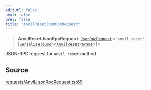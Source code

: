```yaml
---
editUrl: false
next: false
prev: false
title: "AnvilResetJsonRpcRequest"
---
```


> **AnvilResetJsonRpcRequest**: [`JsonRpcRequest`](/reference/jsonrpc/type-aliases/jsonrpcrequest/)\<`"anvil_reset"`, [[`SerializeToJson`](/reference/tevm/procedures-types/type-aliases/serializetojson/)\<[`AnvilResetParams`](/reference/actions-types/type-aliases/anvilresetparams/)\>]\>

JSON-RPC request for `anvil_reset` method

## Source

[requests/AnvilJsonRpcRequest.ts:69](https://github.com/evmts/tevm-monorepo/blob/main/packages/procedures-types/src/requests/AnvilJsonRpcRequest.ts#L69)
